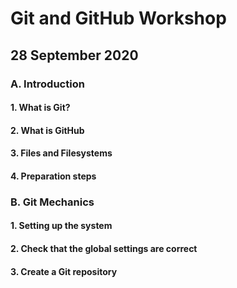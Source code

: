 # Git and GitHub Workshop

## 28 September 2020

### A. Introduction
#### 1. What is Git?

#### 2. What is GitHub

#### 3. Files and Filesystems

#### 4. Preparation steps

### B. Git Mechanics

#### 1. Setting up the system

#### 2. Check that the global settings are correct

#### 3. Create a Git repository
